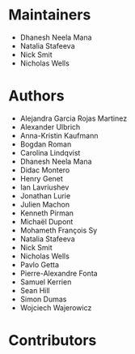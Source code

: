 # Maintainers

 - Dhanesh Neela Mana
 - Natalia Stafeeva
 - Nick Smit
 - Nicholas Wells

# Authors

 - Alejandra Garcia Rojas Martinez
 - Alexander Ulbrich
 - Anna-Kristin Kaufmann
 - Bogdan Roman
 - Carolina Lindqvist
 - Dhanesh Neela Mana
 - Didac Montero
 - Henry Genet
 - Ian Lavriushev
 - Jonathan Lurie
 - Julien Machon
 - Kenneth Pirman
 - Michaël Dupont 
 - Mohameth François Sy
 - Natalia Stafeeva
 - Nick Smit
 - Nicholas Wells
 - Pavlo Getta
 - Pierre-Alexandre Fonta
 - Samuel Kerrien
 - Sean Hill
 - Simon Dumas
 - Wojciech Wajerowicz

# Contributors


